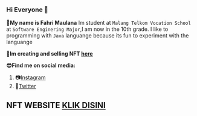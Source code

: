 ### Hi Everyone 👋

**👦My name is Fahri Maulana** Im student at `Malang Telkom Vocation School` at `Software Enginering Major`,I am now in the 10th grade.
I like to programming with `Java` languange because its fun to experiment with the languange

**🎨Im creating and selling NFT [here](https://opensea.io/Indo-Toons-NFT)**

**😎Find me on social media:**

1. 📷[Instagram](https://instagram.com/newpersonf)
2. 🦆[Twitter](https://twitter.com/fahri_NFT)

## NFT WEBSITE [KLIK DISINI](https://fahrimaulanaa.github.io/)
